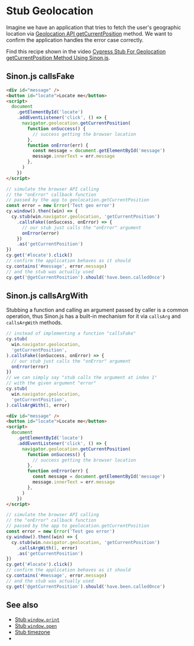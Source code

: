 # Stub Geolocation

Imagine we have an application that tries to fetch the user's geographic location via [Geolocation API getCurrentPosition](https://developer.mozilla.org/en-US/docs/Web/API/Geolocation/getCurrentPosition) method. We want to confirm the application handles the error case correctly.

Find this recipe shown in the video [Cypress Stub For Geolocation getCurrentPosition Method Using Sinon.js](https://youtu.be/zR6o_tdJKDk).

## Sinon.js callsFake

<!-- fiddle Test geolocation error via Sinon callsFake -->

```html
<div id="message" />
<button id="locate">Locate me</button>
<script>
  document
    .getElementById('locate')
    .addEventListener('click', () => {
      navigator.geolocation.getCurrentPosition(
        function onSuccess() {
          // success getting the browser location
        },
        function onError(err) {
          const message = document.getElementById('message')
          message.innerText = err.message
        },
      )
    })
</script>
```

```js
// simulate the browser API calling
// the "onError" callback function
// passed by the app to geolocation.getCurrentPosition
const error = new Error('Test geo error')
cy.window().then((win) => {
  cy.stub(win.navigator.geolocation, 'getCurrentPosition')
    .callsFake((onSuccess, onError) => {
      // our stub just calls the "onError" argument
      onError(error)
    })
    .as('getCurrentPosition')
})
cy.get('#locate').click()
// confirm the application behaves as it should
cy.contains('#message', error.message)
// and the stub was actually used
cy.get('@getCurrentPosition').should('have.been.calledOnce')
```

<!-- fiddle-end -->

## Sinon.js callsArgWith

Stubbing a function and calling an argument passed by caller is a common operation, thus Sinon.js has a built-in mechanism for it via `callsArg` and `callsArgWith` methods.

```js skip
// instead of implementing a function "callsFake"
cy.stub(
  win.navigator.geolocation,
  'getCurrentPosition',
).callsFake((onSuccess, onError) => {
  // our stub just calls the "onError" argument
  onError(error)
})
// we can simply say "stub calls the argument at index 1"
// with the given argument "error"
cy.stub(
  win.navigator.geolocation,
  'getCurrentPosition',
).callsArgWith(1, error)
```

<!-- fiddle Test geolocation error via Sinon callsArgWith -->

```html
<div id="message" />
<button id="locate">Locate me</button>
<script>
  document
    .getElementById('locate')
    .addEventListener('click', () => {
      navigator.geolocation.getCurrentPosition(
        function onSuccess() {
          // success getting the browser location
        },
        function onError(err) {
          const message = document.getElementById('message')
          message.innerText = err.message
        },
      )
    })
</script>
```

```js
// simulate the browser API calling
// the "onError" callback function
// passed by the app to geolocation.getCurrentPosition
const error = new Error('Test geo error')
cy.window().then((win) => {
  cy.stub(win.navigator.geolocation, 'getCurrentPosition')
    .callsArgWith(1, error)
    .as('getCurrentPosition')
})
cy.get('#locate').click()
// confirm the application behaves as it should
cy.contains('#message', error.message)
// and the stub was actually used
cy.get('@getCurrentPosition').should('have.been.calledOnce')
```

<!-- fiddle-end -->

## See also

- [Stub `window.print`](./stub-window-print.md)
- [Stub `window.open`](./window-open.md)
- [Stub timezone](./stub-get-timezone-method.md)
-
